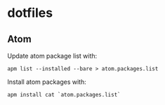 # dotfiles

## Atom
Update atom package list with:

    apm list --installed --bare > atom.packages.list

Install atom packages with:

    apm install cat `atom.packages.list`


